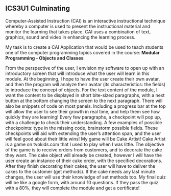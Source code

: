 ICS3U1 Culminating
-----------------------------------------

Computer-Assisted Instruction (CAI) is an interactive instructional technique whereby a computer is used to present the instructional
material and monitor the learning that takes place. CAI uses a combination of text, graphics, sound and video in enhancing the learning process.

My task is to create a CAI Application that would be used to teach students one of the computer programming topics covered in the course:
**Modular Programming - Objects and Classes**

From the perspective of the user, I envision my software to open up with an introductory screen that will introduce what the user will learn 
in this module. At the beginning, I hope to have the user create their own avatar, and then the program will analyze their avatar (its 
characteristics: the fields) to introduce the concept of objects. For the text content of the module, I want the content to be displayed in short
bite-sized paragraphs, with a next button at the bottom changing the screen to the next paragraph. There will also be snippets of code on most panels. 
Including a progress bar at the top will allow the user to see their growth in real time, and help them see how quickly they are learning! Every few
paragraphs, a checkpoint will pop up, with a challenge to check their understanding. A few examples of possible checkpoints: type in the missing code, 
brainstorm possible fields. These checkpoints will aid with extending the user’s attention span, and the user will feel good about their little wins! 
My game will be Cake Artist! Cake Artist is a game on tvokids.com that I used to play when I was little. The objective of the game is to receive orders 
from customers, and to decorate the cake they want. The cake object will already be created, however I will have the user create an instance of their 
cake order, with the specified decorations. After they finish decorating their cakes, the user will have to deliver the cakes to the customer (get methods).
If the cake needs any last minute changes, the user will use their knowledge of set methods too. My final quiz will be like a google form, with around 10 
questions. If they pass the quiz with a 80%, they will complete the module and get a certificate!

